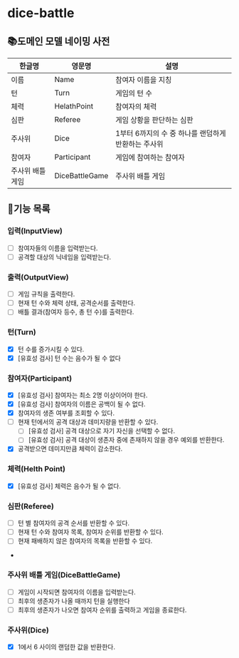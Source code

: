 # dice-battle

## 📚도메인 모델 네이밍 사전

| 한글명       | 영문명            | 설명                             |
|-----------|----------------|--------------------------------|
| 이름        | Name           | 참여자 이름을 지칭                     |
| 턴         | Turn           | 게임의 턴 수                        |
| 체력        | HelathPoint    | 참여자의 체력                        |
| 심판        | Referee        | 게임 상황을 판단하는 심판                 |
| 주사위       | Dice           | 1부터 6까지의 수 중 하나를 랜덤하게 반환하는 주사위 |
| 참여자       | Participant    | 게임에 참여하는 참여자                   |
| 주사위 배틀 게임 | DiceBattleGame | 주사위 배틀 게임                      |

## 👨기능 목록

### 입력(InputView)

- [ ] 참여자들의 이름을 입력받는다.
- [ ] 공격할 대상의 닉네임을 입력받는다.

### 출력(OutputView)

- [ ] 게임 규칙을 출력한다.
- [ ] 현재 턴 수와 체력 상태, 공격순서를 출력한다.
- [ ] 배틀 결과(참여자 등수, 총 턴 수)를 출력한다.

### 턴(Turn)

- [x] 턴 수를 증가시킬 수 있다.
- [x] [유효성 검사] 턴 수는 음수가 될 수 없다

### 참여자(Participant)

- [x] [유효성 검사] 참여자는 최소 2명 이상이어야 한다.
- [x] [유효성 검사] 참여자의 이름은 공백이 될 수 없다.
- [x] 참여자의 생존 여부를 조회할 수 있다.
- [ ] 현재 턴에서의 공격 대상과 데미지량을 반환할 수 있다.
    - [ ] [유효성 검사] 공격 대상으로 자기 자신을 선택할 수 없다.
    - [ ] [유효성 검사] 공격 대상이 생존자 중에 존재하지 않을 경우 예외를 반환한다.
- [x] 공격받으면 데미지만큼 체력이 감소한다.

### 체력(Helth Point)

- [x] [유효성 검사] 체력은 음수가 될 수 없다.

### 심판(Referee)

- [ ] 턴 별 참여자의 공격 순서를 반환할 수 있다.
- [ ] 현재 턴 수와 참여자 목록, 참여자 순위를 반환할 수 있다.
- [ ] 현재 패배하지 않은 참여자의 목록을 반환할 수 있다.
-

### 주사위 배틀 게임(DiceBattleGame)

- [ ] 게임이 시작되면 참여자의 이름을 입력받는다.
- [ ] 최후의 생존자가 나올 때까지 턴을 실행한다
- [ ] 최후의 생존자가 나오면 참여자 순위를 출력하고 게임을 종료한다.

### 주사위(Dice)

- [x] 1에서 6 사이의 랜덤한 값을 반환한다.
